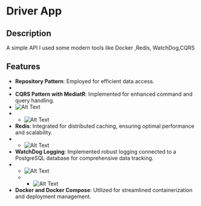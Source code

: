 # Driver App

## Description

A simple API I used some modern tools like Docker ,Redis, WatchDog,CQRS
## Features

- **Repository Pattern**: Employed for efficient data access.
- 
- **CQRS Pattern with MediatR**: Implemented for enhanced command and query handling.
- ![Alt Text](https://dotnetresturant.blob.core.windows.net/manger/Screenshot%202024-03-05%20202903.png)
- - ![Alt Text](https://dotnetresturant.blob.core.windows.net/manger/Screenshot%202024-03-05%20203000.png)
- **Redis**: Integrated for distributed caching, ensuring optimal performance and scalability.
- - ![Alt Text](https://dotnetresturant.blob.core.windows.net/manger/Screenshot%202024-03-05%20203059.png)
- **WatchDog Logging**: Implemented robust logging connected to a PostgreSQL database for comprehensive data tracking.
- - ![Alt Text](https://dotnetresturant.blob.core.windows.net/manger/Screenshot%202024-03-05%20203200.png)
  - - ![Alt Text](https://dotnetresturant.blob.core.windows.net/manger/Screenshot%202024-03-05%20203216.png)
- **Docker and Docker Compose**: Utilized for streamlined containerization and deployment management.

